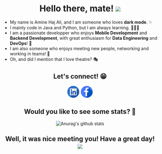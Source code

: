 <h1 align="center">
    <b>Hello there, mate! <img src="https://raw.githubusercontent.com/MartinHeinz/MartinHeinz/master/wave.gif" width="30px"> </b>
</h1>

* My name is Amine Haj Ali, and I am someone who loves __dark mode__. ✨
* I mainly code in Java and Python, but I am always learning. 👨🏽‍💻
* I am a passionate developper who enjoys __Mobile Development__ and __Backend Development__, with great enthusiasm for __Data Engineering__ and __DevOps__! 🚀
* I am also someone who enjoys meeting new people, networking and working in teams! 🤗
* Oh, and did I mention that I love theatre? 🎭


<h2 align="center">
    <b>Let's connect! 😁</b>
</h2>

[<p align="center"></b> <img src='https://github.com/hajali-amine/hajali-amine/blob/main/assets/Illustration-of-Linkedin-icon-on-transparent-background-PNG.png' alt='linkedin' height='40'>](https://www.linkedin.com/in/hajaliamine/) 
[ <img src='https://github.com/hajali-amine/hajali-amine/blob/main/assets/Facebook-icon-design-illustration-on-transparent-background-PNG.png' alt='linkedin' height='40'> </p>](https://www.facebook.com/smeortan/)


<h2 align="center">
    <b>Would you like to see some stats? 💯</b>
</h2>

<p align="center">
    <img src="https://github-readme-stats.vercel.app/api?username=hajali-amine&show_icons=true&theme=graywhite" alt="Anurag's github stats">
</p>


<h2 align="center">
    <b>Well, it was nice meeting you! Have a great day! <img src="https://raw.githubusercontent.com/MartinHeinz/MartinHeinz/master/wave.gif" width="30px"> </b>
</h2>
